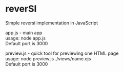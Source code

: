 # reverSI
Simple reversi implementation in JavaScript

app.js - main app  
usage: node app.js  
Default port is 3000  


preview.js - quick tool for previewing one HTML page  
usage: node preview.js ./views/name.ejs  
Default port is 3000  

